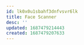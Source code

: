 ```yaml
---
id: lk0x0u1sbahf3dnfvsvr6lk
title: Face Scanner
desc: ''
updated: 1687479214443
created: 1687479207633
---
```


